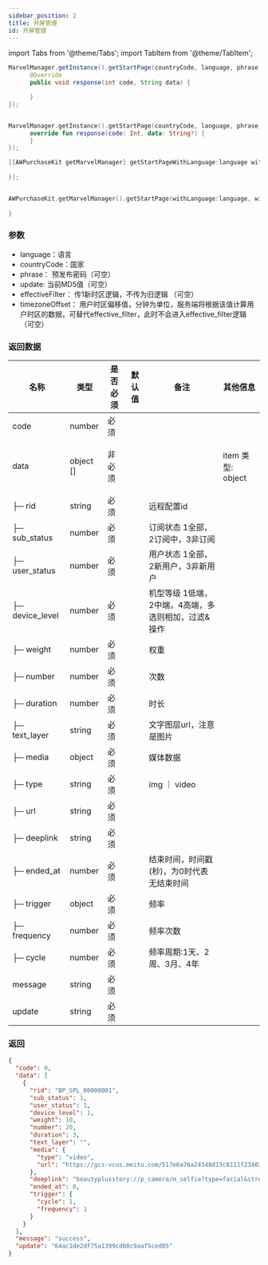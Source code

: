 ```yaml
---
sidebar_position: 2
title: 开屏管理
id: 开屏管理
---
```



import Tabs from '@theme/Tabs';
import TabItem from '@theme/TabItem';

<Tabs>
  <TabItem value="Java" label="Java" default>

```Java
MarvelManager.getInstance().getStartPage(countryCode, language, phrase, update, effectiveFilter, timezoneOffset, new AWHttpOriginalCallback() {
      @Override
      public void response(int code, String data) {

      }
});
```
  </TabItem>
  <TabItem value="Kotlin" label="Kotlin">

```Kotlin

MarvelManager.getInstance().getStartPage(countryCode, language, phrase, update, effectiveFilter, timezoneOffset, object : AWHttpOriginalCallback{
      override fun response(code: Int, data: String?) {
      }
});
```
  </TabItem>
  <TabItem value="Objective-C" label="Objective-C">

```Objective-C 
[[AWPurchaseKit getMarvelManager] getStartPageWithLanguage:language withCountryCode:countryCode withPhrase:phrase withUpdate:update withEffectiveFilter:effectiveFilter withTimezoneOffset:timezoneOffset withCompletion:^(NSInteger result, NSString * _Nonnull errorMsg, NSDictionary * _Nullable data) {
            
}];
```
  </TabItem>
  <TabItem value="Swift" label="Swift">

```Swift

AWPurchaseKit.getMarvelManager().getStartPage(withLanguage:language, withCountryCode: countryCode, withPhrase: phrase, withUpdate: update, withEffectiveFilter: effectiveFilter, withTimezoneOffset: timezoneOffset) { result, errorMsg, data in
            
}
```
  </TabItem>
</Tabs>

### 参数
- language：语言
- countryCode：国家
- phrase： 预发布密码（可空）
- update: 当前MD5值（可空）
- effectiveFilter： 传1新时区逻辑，不传为旧逻辑 （可空）
- timezoneOffset： 用户时区偏移值，分钟为单位，服务端将根据该值计算用户时区的数据，可替代effective_filter，此时不会进入effective_filter逻辑（可空）

### 返回数据

<table>
  <thead class="ant-table-thead">
    <tr>
      <th >名称</th><th >类型</th><th >是否必须</th><th >默认值</th><th >备注</th><th >其他信息</th>
    </tr>
  </thead><tbody className="ant-table-tbody"><tr ><td ><span ><span ></span> code</span></td><td ><span>number</span></td><td >必须</td><td ></td><td ><span ></span></td><td ></td></tr><tr ><td ><span ><span ></span> data</span></td><td ><span>object []</span></td><td >非必须</td><td ></td><td ><span ></span></td><td ><p ><span >item 类型: </span><span>object</span></p></td></tr><tr ><td ><span ><span >├─</span> rid</span></td><td ><span>string</span></td><td >必须</td><td ></td><td ><span >远程配置id</span></td><td ></td></tr><tr ><td ><span ><span >├─</span> sub_status</span></td><td ><span>number</span></td><td >必须</td><td ></td><td ><span >订阅状态 1全部，2订阅中，3非订阅</span></td><td ></td></tr><tr ><td ><span ><span >├─</span> user_status</span></td><td ><span>number</span></td><td >必须</td><td ></td><td ><span >用户状态 1全部，2新用户，3非新用户		</span></td><td ></td></tr><tr ><td ><span ><span >├─</span> device_level</span></td><td ><span>number</span></td><td >必须</td><td ></td><td ><span >机型等级 1低端，2中端，4高端，多选则相加，过滤&操作	</span></td><td ></td></tr><tr ><td ><span ><span >├─</span> weight</span></td><td ><span>number</span></td><td >必须</td><td ></td><td ><span >权重</span></td><td ></td></tr><tr ><td ><span ><span >├─</span> number</span></td><td ><span>number</span></td><td >必须</td><td ></td><td ><span >次数</span></td><td ></td></tr><tr ><td ><span ><span >├─</span> duration</span></td><td ><span>number</span></td><td >必须</td><td ></td><td ><span >时长</span></td><td ></td></tr><tr ><td ><span ><span >├─</span> text_layer</span></td><td ><span>string</span></td><td >必须</td><td ></td><td ><span >文字图层url，注意是图片</span></td><td ></td></tr><tr ><td ><span ><span >├─</span> media</span></td><td ><span>object</span></td><td >必须</td><td ></td><td ><span >媒体数据</span></td><td ></td></tr><tr ><td ><span ><span >├─</span> type</span></td><td ><span>string</span></td><td >必须</td><td ></td><td ><span >img ｜ video</span></td><td ></td></tr><tr ><td ><span ><span >├─</span> url</span></td><td ><span>string</span></td><td >必须</td><td ></td><td ><span ></span></td><td ></td></tr><tr ><td ><span ><span >├─</span> deeplink</span></td><td ><span>string</span></td><td >必须</td><td ></td><td ><span ></span></td><td ></td></tr><tr ><td ><span ><span >├─</span> ended_at</span></td><td ><span>number</span></td><td >必须</td><td ></td><td ><span >结束时间，时间戳(秒)，为0时代表无结束时间</span></td><td ></td></tr><tr ><td ><span ><span >├─</span> trigger</span></td><td ><span>object</span></td><td >必须</td><td ></td><td ><span >频率</span></td><td ></td></tr><tr ><td ><span ><span >├─</span> frequency</span></td><td ><span>number</span></td><td >必须</td><td ></td><td ><span >频率次数</span></td><td ></td></tr><tr ><td ><span ><span >├─</span> cycle</span></td><td ><span>number</span></td><td >必须</td><td ></td><td ><span >频率周期:1天、2周、3月、4年</span></td><td ></td></tr><tr ><td ><span ><span ></span> message</span></td><td ><span>string</span></td><td >必须</td><td ></td><td ><span ></span></td><td ></td></tr><tr ><td ><span ><span ></span> update</span></td><td ><span>string</span></td><td >必须</td><td ></td><td ><span ></span></td><td ></td></tr>
               </tbody>
              </table>


### 返回
```Json
{
  "code": 0,
  "data": [
    {
      "rid": "BP_SPL_00000001",
      "sub_status": 1,
      "user_status": 1,
      "device_level": 1,
      "weight": 10,
      "number": 20,
      "duration": 3,
      "text_layer": "",
      "media": {
        "type": "video",
        "url": "https://gcs-vcus.meitu.com/517e6a76a24348d15c8111f23402b82a.mp4"
      },
      "deeplink": "beautyplusstory://p_camera/m_selfie?type=facial&strength=100",
      "ended_at": 0,
      "trigger": {
        "cycle": 1,
        "frequency": 1
      }
    }
  ],
  "message": "success",
  "update": "64ac1de2df75a1399cd60c9aaf5ced05"
}

```

